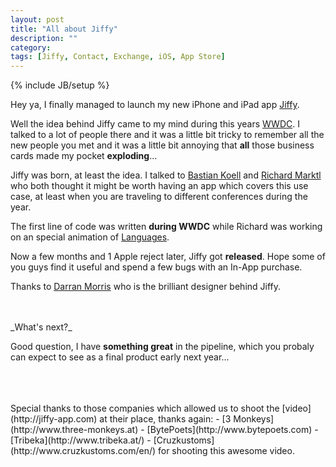 ```yaml
---
layout: post
title: "All about Jiffy"
description: ""
category: 
tags: [Jiffy, Contact, Exchange, iOS, App Store]
---
```

{% include JB/setup %}

Hey ya, I finally managed to launch my new iPhone and iPad app [Jiffy](http://jiffy-app.com).

Well the idea behind Jiffy came to my mind during this years [WWDC](http://apple.com/wwdc). I talked to a lot of people there and it was a little bit tricky to remember all the new people you met and it was a little bit annoying that **all** those business cards made my pocket **exploding**... 

Jiffy was born, at least the idea. I talked to [Bastian Koell](http://twitter.com/bkoell) and [Richard Marktl](http://twitter.com/richmarktl) who both thought it might be worth having an app which covers this use case, at least when you are traveling to different conferences during the year.

The first line of code was written **during WWDC** while Richard was working on an special animation of [Languages](http://languagesapp.com). 

Now a few months and 1 Apple reject later, Jiffy got **released**. Hope some of you guys find it useful and spend a few bugs with an In-App purchase.

Thanks to [Darran Morris](http://twitter.com/darranmorris) who is the brilliant designer behind Jiffy.

</br>
</br>
_What's next?_

Good question, I have **something great** in the pipeline, which you probaly can expect to see as a final product early next year... 

</br>
</br>
</br>
Special thanks to those companies which allowed us to shoot the [video](http://jiffy-app.com) at their place, thanks again:
- [3 Monkeys](http://www.three-monkeys.at)
- [BytePoets](http://www.bytepoets.com)
- [Tribeka](http://www.tribeka.at/)
- [Cruzkustoms](http://www.cruzkustoms.com/en/) for shooting this awesome video.
